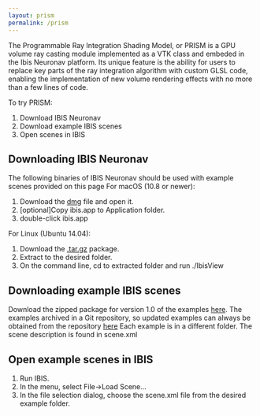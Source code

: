 ```yaml
---
layout: prism
permalink: /prism
---
```


The Programmable Ray Integration Shading Model, or PRISM is a GPU volume ray casting module implemented as a VTK class and embeded in the Ibis Neuronav platform. Its unique feature is the ability for users to replace key parts of the ray integration algorithm with custom GLSL code, enabling the implementation of new volume rendering effects with no more than a few lines of code.

To try PRISM:
1. Download IBIS Neuronav
2. Download example IBIS scenes
3. Open scenes in IBIS

## Downloading IBIS Neuronav

The following binaries of IBIS Neuronav should be used with example scenes provided on this page
For macOS (10.8 or newer): 
1. Download the [dmg](https://github.com/IbisNeuronav/PRISMDatabase/releases/download/v1.0/ibis-3.0.0-Dev-OSX-10.10.dmg) file and open it.
2. [optional]Copy ibis.app to Application folder.
3. double-click ibis.app

For Linux (Ubuntu 14.04):
1. Download the [.tar.gz](https://github.com/IbisNeuronav/PRISMDatabase/releases/download/v1.0/ibis-3.0.0-Dev-Ubunu-14.04-x86_64.tar.gz) package.
2. Extract to the desired folder.
3. On the command line, cd to extracted folder and run ./IbisView

## Downloading example IBIS scenes

Download the zipped package for version 1.0 of the examples [here](https://github.com/IbisNeuronav/PRISMDatabase/archive/v1.0.zip).
The examples archived in a Git repository, so updated examples can always be obtained from the repository [here](https://github.com/IbisNeuronav/PRISMDatabase)
Each example is in a different folder. The scene description is found in scene.xml

## Open example scenes in IBIS

1. Run IBIS. 
2. In the menu, select File->Load Scene... 
3. In the file selection dialog, choose the scene.xml file from the desired example folder.
